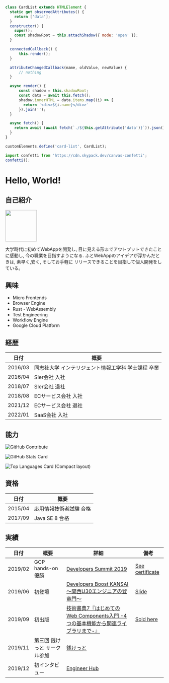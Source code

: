 ```js script
class CardList extends HTMLElement {
  static get observedAttributes() {
    return ['data'];
  }
  constructor() {
    super();
    const shadowRoot = this.attachShadow({ mode: 'open' });
  }

  connectedCallback() {
      this.render();
  }

  attributeChangedCallback(name, oldValue, newValue) {
      // nothing
  }

  async render() {
      const shadow = this.shadowRoot;
      const data = await this.fetch();
      shadow.innerHTML = data.items.map((i) => {
        return `<div>${i.name}</div>`
      }).join('');
  }

  async fetch() {
    return await (await fetch(`./${this.getAttribute('data')}`)).json();
  }
}

customElements.define('card-list', CardList);
```

```js script
import confetti from 'https://cdn.skypack.dev/canvas-confetti';
confetti();
```

# Hello, World!

## 自己紹介

<img src="https://res.cloudinary.com/silverbirder/image/fetch/c_fill,g_face,w_100/r_max/f_auto/https%3A%2F%2Fgoogle-account-photo.vercel.app%2Fapi%2F%3Faccount_id%3D101722346324226588907" style="width: 100px"/>

大学時代に初めてWebAppを開発し, 目に見える形までアウトプットできたことに感動し, 今の職業を目指すようになる. ふとWebAppのアイデアが浮かんだときは, 素早く,安く, そしてお手軽に リリースできることを目指して個人開発をしている。

## 興味

* Micro Frontends
* Browser Engine
* Rust・WebAssembly
* Test Engineering
* Workflow Engine
* Google Cloud Platform

## 経歴

|日付|概要|
|--|--|
|2016/03|同志社大学 インテリジェント情報工学科 学士課程 卒業|
|2016/04|SIer会社 入社|
|2018/07|SIer会社 退社|
|2018/08|ECサービス会社 入社|
|2021/12|ECサービス会社 退社|
|2022/01|SaaS会社 入社|

## 能力

![GitHub Contribute](https://grass-graph.appspot.com/images/Silver-birder.png)

![GitHub Stats Card](https://github-readme-stats.vercel.app/api?username=Silver-birder&count_private=true&show_icons=true)

![Top Languages Card (Compact layout)](https://github-readme-stats.vercel.app/api/top-langs/?username=Silver-birder&layout=compact)

## 資格

|日付|概要|
|--|--|
|2015/04|応用情報技術者試験 合格|
|2017/09|Java SE 8 合格|

## 実績

|日付|概要|詳細|備考|
|--|--|--|--|
|2019/02|GCP hands-on 優勝|[Developers Summit 2019](https://event.shoeisha.jp/devsumi/20190214/session/2015/)|[See certificate](https://res.cloudinary.com/silverbirder/image/upload/v1551278903/Accomplish%C2%ADments/developers_summit_2019_gcp_handson.jpg)|
|2019/06|初登壇|[Developers Boost KANSAI ～関西U30エンジニアの登竜門～](https://event.shoeisha.jp/devboost/20190615/timetable#tt1810)|[Slide](https://www.slideshare.net/monotaro-itd-pr/ss-150331504)|
|2019/09|初出版|[技術書典7『はじめてのWeb Components入門 -4つの基本機能から関連ライブラリまで-』](https://techbookfest.org/event/tbf07/circle/5117648689954816)|[Sold here](https://www.amazon.co.jp/dp/B08CY2QCFV/)|
|2019/11|第三回 銭けっと サークル参加|[銭けっと](https://zeniket.jimdofree.com/)||
|2019/12|初インタビュー|[Engineer Hub](https://employment.en-japan.com/engineerhub/entry/2019/12/19/103000)||